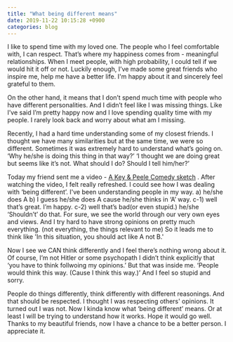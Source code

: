 ```yaml
---
title: "What being different means"
date: 2019-11-22 10:15:28 +0900
categories: blog
---
```


I like to spend time with my loved one. The people who I feel comfortable with, I can respect. That’s where my happiness comes from - meaningful relationships.
When I meet people, with high probability, I could tell if we would hit it off or not. Luckily enough, I’ve made some great friends who inspire me, help me have a better life. I'm happy about it and sincerely feel grateful to them.

On the other hand, it means that I don’t spend much time with people who have different personalities. And I didn’t feel like I was missing things. Like I’ve said I’m pretty happy now and I love spending quality time with my people. I rarely look back and worry about what am I missing.

Recently, I had a hard time understanding some of my closest friends. I thought we have many similarities but at the same time, we were so different. Sometimes it was extremely hard to understand what’s going on. ‘Why he/she is doing this thing in that way?’ ‘I thought we are doing great but seems like it’s not. What should I do? Should I tell him/her?’

Today my friend sent me a video - [A Key & Peele Comedy sketch](https://www.youtube.com/watch?v=naleynXS7yo&feature=youtu.be=)
. After watching the video, I felt really refreshed. I could see how I was dealing with ‘being different’. I've been understanding people in my way. a) he/she does A b) I guess he/she does A cause he/she thinks in ‘A’ way. c-1) well that’s great. I’m happy. c-2) well that’s bad(or even stupid.) he/she ‘Shouldn’t’ do that. For sure, we see the world through our very own eyes and views. And I try hard to have strong opinions on pretty much everything. (not everything, the things relevant to me) So it leads me to think like 'In this situation, you should act like A not B.'

Now I see we CAN think differently and I feel there’s nothing wrong about it. Of course, I’m not Hitler or some psychopath I didn’t think explicitly that ‘you have to think follwoing my opinions.’ But that was inside me. ‘People would think this way. (Cause I think this way.)’ And I feel so stupid and sorry.

People do things differently, think differently with different reasonings. And that should be respected. I thought I was respecting others' opinions. It turned out I was not. Now I kinda know what ‘being different’ means. Or at least I will be trying to understand how it works. Hope it would go well. Thanks to my beautiful friends, now I have a chance to be a better person. I appreciate it.
